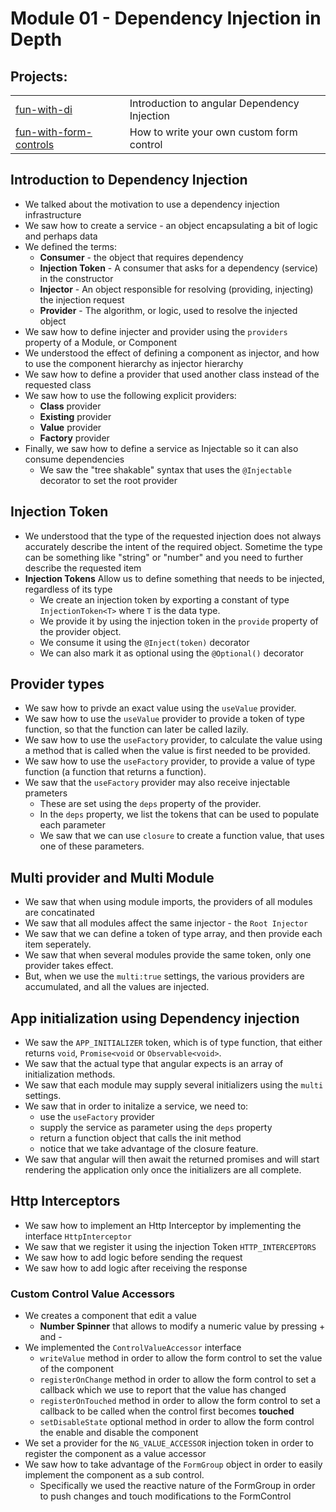 # Module 01 - Dependency Injection in Depth

## Projects:
|     |     |
| --- | --- |
| [fun-with-di](fun-with-di/) | Introduction to angular Dependency Injection |
| [fun-with-form-controls](fun-with-form-controls/) | How to write your own custom form control |


## Introduction to Dependency Injection 
* We talked about the motivation to use a dependency injection infrastructure
* We saw how to create a service - an object encapsulating a bit of logic and perhaps data
* We defined the terms:
    * **Consumer** - the object that requires dependency
    * **Injection Token** - A consumer that asks for a dependency (service) in the constructor
    * **Injector** - An object responsible for resolving (providing, injecting) the injection request
    * **Provider** - The algorithm, or logic, used to resolve the injected object
* We saw how to define injecter and provider using the `providers` property of a Module, or Component
* We understood the effect of defining a component as injector, and how to use the component hierarchy as injector hierarchy
* We saw how to define a provider that used another class instead of the requested class
* We saw how to use the following explicit providers:
    - **Class** provider
    - **Existing** provider
    - **Value** provider
    - **Factory** provider
* Finally, we saw how to define a service as Injectable so it can also consume dependencies
  * We saw the "tree shakable" syntax that uses the `@Injectable` decorator to set the root provider

## Injection Token
* We understood that the type of the requested injection does not always accurately describe the intent of the required object. Sometime the type can be something like "string" or "number" and you need to further describe the requested item
* **Injection Tokens** Allow us to define something that needs to be injected, regardless of its type
  * We create an injection token by exporting a constant of type `InjectionToken<T>` where `T` is the data type.
  * We provide it by using the injection token in the `provide` property of the provider object.
  * We consume it using the `@Inject(token)` decorator
  * We can also mark it as optional using the `@Optional()` decorator

## Provider types
* We saw how to privde an exact value using the `useValue` provider.
* We saw how to use the `useValue` provider to provide a token of type function, so that the function can later be called lazily.
* We saw how to use the `useFactory` provider, to calculate the value using a method that is called when the value is first needed to be provided.
* We saw how to use the `useFactory` provider, to provide a value of type function (a function that returns a function).
* We saw that the `useFactory` provider may also receive injectable prameters
  * These are set using the `deps` property of the provider.
  * In the `deps` property, we list the tokens that can be used to populate each parameter
  * We saw that we can use `closure` to create a function value, that uses one of these parameters.


## Multi provider and Multi Module
* We saw that when using module imports, the providers of all modules are concatinated 
* We saw that all modules affect the same injector - the `Root Injector`
* We saw that we can define a token of type array, and then provide each item seperately.
* We saw that when several modules provide the same token, only one provider takes effect.
* But, when we use the `multi:true` settings, the various providers are accumulated, and all the values are injected.


## App initialization using Dependency injection
* We saw the `APP_INITIALIZER` token, which is of type function, that either returns `void`, `Promise<void` or `Observable<void>`. 
* We saw that the actual type that angular expects is an array of initialization methods.
* We saw that each module may supply several initializers using the `multi` settings.
* We saw that in order to initalize a service, we need to:
  * use the `useFactory` provider
  * supply the service as parameter using the `deps` property
  * return a function object that calls the init method
  * notice that we take advantage of the closure feature.
* We saw that angular will then await the returned promises and will start rendering the application only once the initializers are all complete.

## Http Interceptors
* We saw how to implement an Http Interceptor by implementing the interface `HttpInterceptor`
* We saw that we register it using the injection Token `HTTP_INTERCEPTORS`
* We saw how to add logic before sending the request
* We saw how to add logic after receiving the response

### Custom Control Value Accessors
* We creates a component that edit a value
    - **Number Spinner** that allows to modify a numeric value by pressing + and -
* We implemented the `ControlValueAccessor` interface 
    - `writeValue` method in order to allow the form control to set the value of the component
    - `registerOnChange` method in order to allow the form control to set a callback which we use to report that the value has changed
    - `registerOnTouched` method in order to allow the form control to set a callback to be called when the control first becomes **touched**
    - `setDisableState` optional method in order to allow the form control the enable and disable the component
* We set a provider for the `NG_VALUE_ACCESSOR` injection token in order to register the component as a value accessor
* We saw how to take advantage of the `FormGroup` object in order to easily implement the component as a sub control. 
    - Specifically we used the reactive nature of the FormGroup in order to push changes and touch modifications to the FormControl




